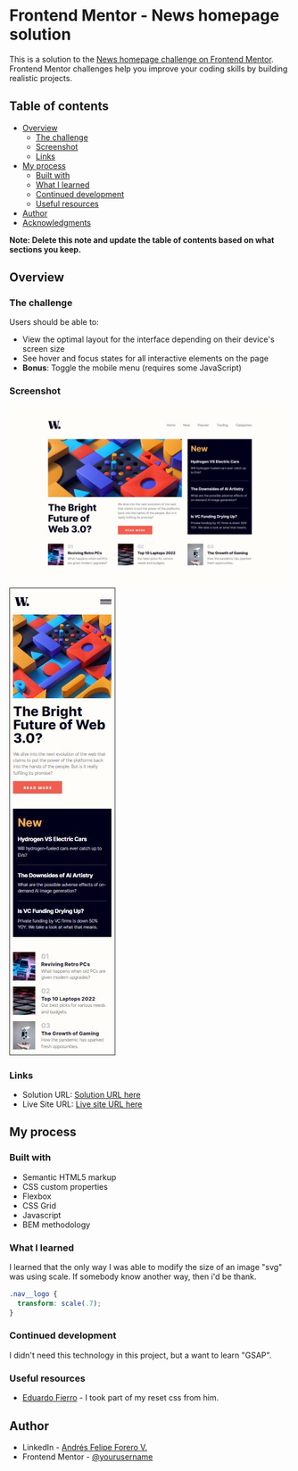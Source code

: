 # Frontend Mentor - News homepage solution

This is a solution to the [News homepage challenge on Frontend Mentor](https://www.frontendmentor.io/challenges/news-homepage-H6SWTa1MFl). Frontend Mentor challenges help you improve your coding skills by building realistic projects. 

## Table of contents

- [Overview](#overview)
  - [The challenge](#the-challenge)
  - [Screenshot](#screenshot)
  - [Links](#links)
- [My process](#my-process)
  - [Built with](#built-with)
  - [What I learned](#what-i-learned)
  - [Continued development](#continued-development)
  - [Useful resources](#useful-resources)
- [Author](#author)
- [Acknowledgments](#acknowledgments)

**Note: Delete this note and update the table of contents based on what sections you keep.**

## Overview

### The challenge

Users should be able to:

- View the optimal layout for the interface depending on their device's screen size
- See hover and focus states for all interactive elements on the page
- **Bonus**: Toggle the mobile menu (requires some JavaScript)

### Screenshot

![](/assets/images/result-img/Desk.JPG)
![](/assets/images/result-img/Movile.JPG)

### Links

- Solution URL: [Solution URL here](https://github.com/AndresFelipeForero/HomePage)
- Live Site URL: [Live site URL here](https://newshomepage-frontendmentor.web.app/)

## My process

### Built with

- Semantic HTML5 markup
- CSS custom properties
- Flexbox
- CSS Grid
- Javascript
- BEM methodology

### What I learned

I learned that the only way I was able to modify the size of an image "svg" was using scale. If somebody know another way, then i'd be thank.

```css
.nav__logo {
  transform: scale(.7);
}
```

### Continued development

I didn't need this technology in this project, but a want to learn "GSAP".

### Useful resources

- [Eduardo Fierro](https://github.com/eduardofierropro/Reset-CSS) - I took part of my reset css from him.

## Author

- LinkedIn - [Andrés Felipe Forero V.](www.linkedin.com/in/andres-felipe-forero-velasquez-239883253)
- Frontend Mentor - [@yourusername](https://www.frontendmentor.io/profile/yourusername)

